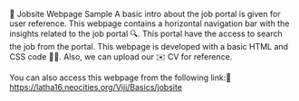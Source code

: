 💼 Jobsite Webpage Sample
A basic intro about the job portal is given for user reference.
This webpage contains a horizontal navigation bar with the insights related to the job portal 🔍.
This portal have the access to search the job from the portal.
This webpage is developed with a basic HTML and CSS code ✍🏻.
Also, we can upload our ✉️ CV for reference.

You can also access this webpage from the following link:🔗 https://latha16.neocities.org/Viji/Basics/jobsite
